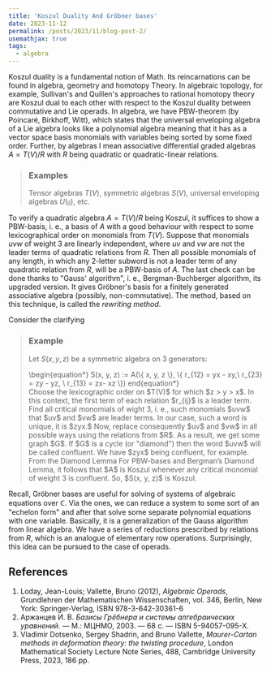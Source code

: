 ```yaml
---
title: 'Koszul Duality And Gröbner bases'
date: 2023-11-12
permalink: /posts/2023/11/blog-post-2/
usemathjax: true
tags:
  - algebra
---
```


Koszul duality is a fundamental notion of Math. Its reincarnations can be found in algebra, geometry and homotopy Theory. In algebraic topology, for example, Sullivan's and Quillen's approaches to rational homotopy theory are Koszul dual to each other with respect to the Koszul duality between commutative and Lie operads. In algebra, we have PBW-theorem (by Poincaré, Birkhoff, Witt), which states that the universal enveloping algebra of a Lie algebra looks like a polynomial algebra meaning that it has as a vector space basis monomials with variables being sorted by some fixed order. Further, by algebras I mean associative differential graded algebras $A = T(V)/R$ with $R$ being quadratic or quadratic-linear relations.

> ### Examples
> Tensor algebras $T(V),$ symmetric algebras $S(V),$ universal enveloping algebras $U(\mathfrak{g}),$ etc.

To verify a quadratic algebra $A = T(V)/R$ being Koszul, it suffices to show a PBW-basis, i. e., a basis of $A$ with a good behaviour with respect to some lexicographical order on monomials from $T(V).$ Suppose that monomials $uvw$ of weight 3 are linearly independent, where $uv$ and $vw$ are not the leader terms of quadratic relations from $R.$ Then all possible monomials of any length, in which any 2-letter subword is not a leader term of any quadratic relation from $R$, will be a PBW-basis of $A$. The last check can be done thanks to "Gauss' algorithm", i. e., Bergman-Buchberger algorithm, its upgraded version. It gives Gröbner's basis for a finitely generated associative algebra (possibly, non-commutative). The method, based on this technique, is called the *rewriting method*.

Consider the clarifying

> ### Example 
>  Let $S(x, y, z)$ be a symmetric algebra on 3 generators: 
>  <div class="math"> 
>  \begin{equation*}
>  S(x, y, z) := A(\{ x, y, z \}, \{ r_{12} = yx - xy,\ r_{23} = zy - yz, \ r_{13} = zx- xz \})
>  end{equation*}
>  </div>
>  Choose the lexicographic order on $T(V)$ for which $z > y > x$. In this context, the first term of each relation $r_{ij}$ is a leader term. Find all critical monomials of wight 3, i. e., such monomials $uvw$ that $uv$ and $vw$ are leader terms. In our case, such a word is unique, it is $zyx.$ Now, replace consequently $uv$ and $vw$ in all possible ways using the relations from $R$. As a result, we get some graph $G$. If $G$ is a cycle (or "diamond") then the word $uvw$ will be called confluent. We have $zyx$ being confluent, for example. From the Diamond Lemma For PBW-bases and Bergman’s Diamond Lemma, it follows that $A$ is Koszul whenever any critical monomial of weight 3 is confluent. So, $S(x, y, z)$ is Koszul.

Recall, Gröbner bases are useful for solving of systems of algebraic equations over $\mathbb{C}.$ Via the ones, we can reduce a system to some sort of an "echelon form" and after that solve some separate polynomial equations with one variable. Basically, it is a generalization of the Gauss algorithm from linear algebra. We have a series of reductions prescribed by relations from $R$, which is an analogue of elementary row operations. Surprisingly, this idea can be pursued to the case of operads.

## References

1. Loday, Jean-Louis; Vallette, Bruno (2012), *Algebraic Operads*, Grundlehren der Mathematischen Wissenschaften, vol. 346, Berlin, New York: Springer-Verlag, ISBN 978-3-642-30361-6
2. Аржанцев И. В. *Базисы Грёбнера и системы алгебраических уравнений*. — М.: МЦНМО, 2003. — 68 с. — ISBN 5-94057-095-X.
3. Vladimir Dotsenko, Sergey Shadrin, and Bruno Vallette, *Maurer-Cartan methods in deformation theory: the twisting procedure*, London Mathematical Society Lecture Note Series, 488, Cambridge University Press, 2023, 186 pp.          
            